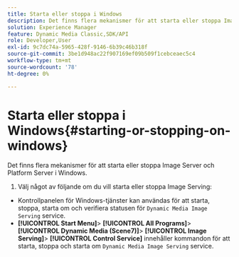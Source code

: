 ```yaml
---
title: Starta eller stoppa i Windows
description: Det finns flera mekanismer för att starta eller stoppa Image Server och Platform Server i Windows
solution: Experience Manager
feature: Dynamic Media Classic,SDK/API
role: Developer,User
exl-id: 9c7dc74a-5965-428f-9146-6b39c46b318f
source-git-commit: 3be1d948ac22f907169ef09b509f1cebceaec5c4
workflow-type: tm+mt
source-wordcount: '78'
ht-degree: 0%

---
```


# Starta eller stoppa i Windows{#starting-or-stopping-on-windows}

Det finns flera mekanismer för att starta eller stoppa Image Server och Platform Server i Windows.

1. Välj något av följande om du vill starta eller stoppa Image Serving:

* Kontrollpanelen för Windows-tjänster kan användas för att starta, stoppa, starta om och verifiera statusen för `Dynamic Media Image Serving` service.
* **[!UICONTROL Start Menu]**> **[!UICONTROL All Programs]**> **[!UICONTROL Dynamic Media (Scene7)]**> **[!UICONTROL Image Serving]**> **[!UICONTROL Control Service]** innehåller kommandon för att starta, stoppa och starta om `Dynamic Media Image Serving` service.
